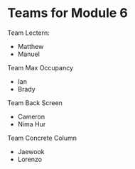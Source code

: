 # Teams for Module 6

Team Lectern:
* Matthew
* Manuel

Team Max Occupancy
* Ian
* Brady

Team Back Screen
* Cameron
* Nima Hur

Team Concrete Column
* Jaewook
* Lorenzo
